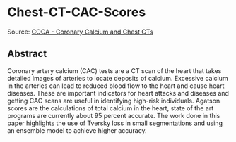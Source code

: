# Chest-CT-CAC-Scores

Source: [COCA - Coronary Calcium and Chest CTs](https://stanfordaimi.azurewebsites.net/datasets/e8ca74dc-8dd4-4340-815a-60b41f6cb2aa)

## Abstract
Coronary artery calcium (CAC) tests are a CT scan of the heart that takes detailed images of arteries to locate deposits of calcium. Excessive calcium in the arteries can lead to reduced blood flow to the heart and cause heart diseases. These are important indicators for heart attacks and diseases and getting CAC scans are useful in identifying high-risk individuals. Agatson scores are the calculations of total calcium in the heart, state of the art programs are currently about 95 percent accurate. The work done in this paper highlights the use of Tversky loss in small segmentations and using an ensemble model to achieve higher accuracy.

